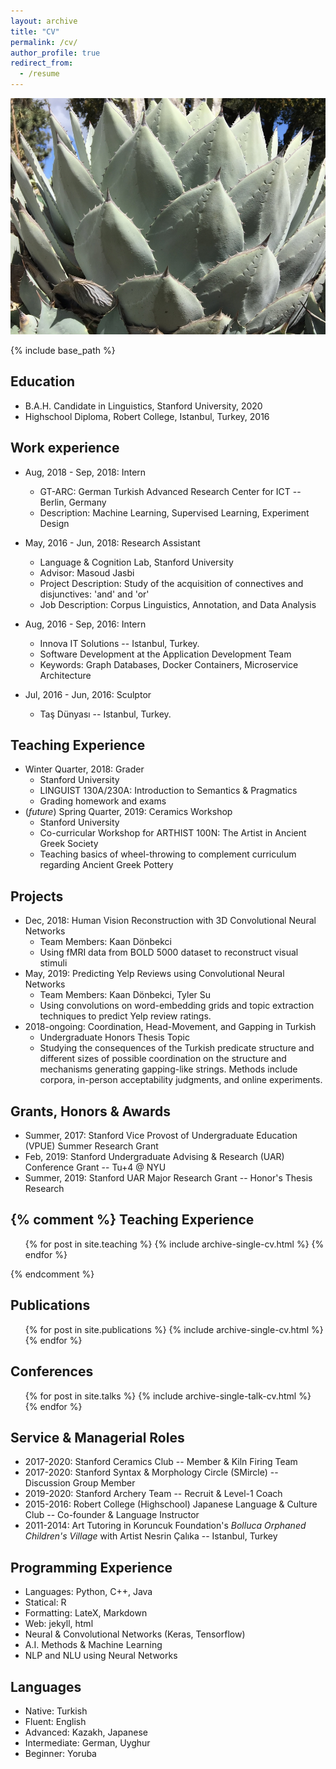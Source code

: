```yaml
---
layout: archive
title: "CV"
permalink: /cv/
author_profile: true
redirect_from:
  - /resume
---
```


<img src="/images/agave_1000width.JPG" alt="agave parryi" width="750">

{% include base_path %}

Education
--------------- 
* B.A.H. Candidate in Linguistics, Stanford University, 2020
* Highschool Diploma, Robert College, Istanbul, Turkey, 2016

Work experience
--------------- 
* Aug, 2018 - Sep, 2018: Intern
  * GT-ARC: German Turkish Advanced Research Center for ICT -- Berlin, Germany
  * Description: Machine Learning, Supervised Learning, Experiment Design 

* May, 2016 - Jun, 2018: Research Assistant
  * Language & Cognition Lab, Stanford University
  * Advisor: Masoud Jasbi
  * Project Description: Study of the acquisition of connectives and disjunctives: 'and' and 'or'
  * Job Description: Corpus Linguistics, Annotation, and Data Analysis

* Aug, 2016 - Sep, 2016: Intern
  * Innova IT Solutions -- Istanbul, Turkey.
  * Software Development at the Application Development Team
  * Keywords: Graph Databases, Docker Containers, Microservice Architecture

* Jul, 2016 - Jun, 2016: Sculptor
  * Taş Dünyası -- Istanbul, Turkey.

Teaching Experience
---------------
* Winter Quarter, 2018: Grader
  * Stanford University
  * LINGUIST 130A/230A: Introduction to Semantics & Pragmatics
  * Grading homework and exams
* (*future*) Spring Quarter, 2019: Ceramics Workshop
  * Stanford University
  * Co-curricular Workshop for ARTHIST 100N: The Artist in Ancient Greek Society
  * Teaching basics of wheel-throwing to complement curriculum regarding Ancient Greek Pottery

Projects
---------------
* Dec, 2018: Human Vision Reconstruction with 3D Convolutional Neural Networks
  * Team Members: Kaan Dönbekci
  * Using fMRI data from BOLD 5000 dataset to reconstruct visual stimuli
* May, 2019: Predicting Yelp Reviews using Convolutional Neural Networks
  * Team Members: Kaan Dönbekci, Tyler Su
  * Using convolutions on word-embedding grids and topic extraction techniques to predict Yelp review ratings.
* 2018-ongoing: Coordination, Head-Movement, and Gapping in Turkish
  * Undergraduate Honors Thesis Topic
  * Studying the consequences of the Turkish predicate structure and different sizes of possible coordination on the structure and mechanisms generating gapping-like strings. Methods include corpora, in-person acceptability judgments, and online experiments.

Grants, Honors & Awards
---------------
* Summer, 2017: Stanford Vice Provost of Undergraduate Education (VPUE) Summer Research Grant
* Feb, 2019: Stanford Undergraduate Advising & Research (UAR) Conference Grant -- Tu+4 @ NYU
* Summer, 2019: Stanford UAR Major Research Grant -- Honor's Thesis Research

{% comment %}
Teaching Experience
--------------- 
  <ul>{% for post in site.teaching %}
    {% include archive-single-cv.html %}
  {% endfor %}</ul>

{% endcomment %} 

Publications
--------------- 
  <ul>{% for post in site.publications %}
    {% include archive-single-cv.html %}
  {% endfor %}</ul>

Conferences
--------------- 
  <ul>{% for post in site.talks %}
    {% include archive-single-talk-cv.html %}
  {% endfor %}</ul>  

Service & Managerial Roles
--------------- 
* 2017-2020: Stanford Ceramics Club -- Member & Kiln Firing Team
* 2017-2020: Stanford Syntax & Morphology Circle (SMircle) -- Discussion Group Member
* 2019-2020: Stanford Archery Team -- Recruit & Level-1 Coach
* 2015-2016: Robert College (Highschool) Japanese Language & Culture Club -- Co-founder & Language Instructor
* 2011-2014: Art Tutoring in Koruncuk Foundation's *Bolluca Orphaned Children's Village* with Artist Nesrin Çalıka -- Istanbul, Turkey

Programming Experience
---------------
* Languages: Python, C++, Java
* Statical: R
* Formatting: LateX, Markdown
* Web: jekyll, html
* Neural & Convolutional Networks (Keras, Tensorflow)
* A.I. Methods & Machine Learning
* NLP and NLU using Neural Networks

Languages
--------------- 
* Native: Turkish
* Fluent: English
* Advanced: Kazakh, Japanese
* Intermediate: German, Uyghur
* Beginner: Yoruba